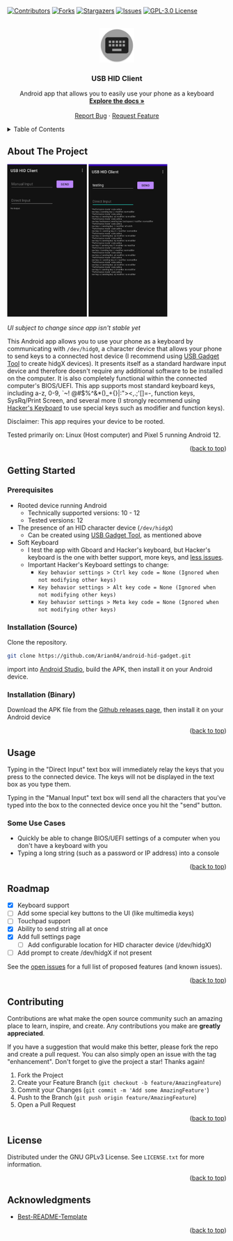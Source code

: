<div id="top"></div>
<!--
*** Thanks for checking out the Best-README-Template. If you have a suggestion
*** that would make this better, please fork the repo and create a pull request
*** or simply open an issue with the tag "enhancement".
*** Don't forget to give the project a star!
*** Thanks again! Now go create something AMAZING! :D
-->



<!-- PROJECT SHIELDS -->
<!--
*** I'm using markdown "reference style" links for readability.
*** Reference links are enclosed in brackets [ ] instead of parentheses ( ).
*** See the bottom of this document for the declaration of the reference variables
*** for contributors-url, forks-url, etc. This is an optional, concise syntax you may use.
*** https://www.markdownguide.org/basic-syntax/#reference-style-links
-->
[![Contributors][contributors-shield]][contributors-url]
[![Forks][forks-shield]][forks-url]
[![Stargazers][stars-shield]][stars-url]
[![Issues][issues-shield]][issues-url]
[![GPL-3.0 License][license-shield]][license-url]

<!-- PROJECT LOGO -->
<br />
<div align="center">
  <a href="https://github.com/Arian04/android-hid-gadget">
    <img src="images/logo.png" alt="Logo" width="80" height="80">
  </a>

<h3 align="center">USB HID Client</h3>

  <p align="center">
    Android app that allows you to easily use your phone as a keyboard
    <br />
    <a href="https://github.com/Arian04/android-hid-gadget/wiki"><strong>Explore the docs »</strong></a>
    <br />
    <br />
    <a href="https://github.com/Arian04/android-hid-gadget/issues">Report Bug</a>
    ·
    <a href="https://github.com/Arian04/android-hid-gadget/issues">Request Feature</a>
  </p>
</div>



<!-- TABLE OF CONTENTS -->
<details>
  <summary>Table of Contents</summary>
  <ol>
    <li>
      <a href="#about-the-project">About The Project</a>
    </li>
    <li>
      <a href="#getting-started">Getting Started</a>
      <ul>
        <li><a href="#prerequisites">Prerequisites</a></li>
      </ul>
    </li>
    <li><a href="#usage">Usage</a></li>
    <li><a href="#roadmap">Roadmap</a></li>
    <li><a href="#contributing">Contributing</a></li>
    <li><a href="#license">License</a></li>
    <li><a href="#acknowledgments">Acknowledgments</a></li>
  </ol>
</details>



<!-- ABOUT THE PROJECT -->
## About The Project

[<img src="images/app-screenshot.png"
alt="Main screen"
height="350">](images/app-screenshot.png)
[<img src="images/app-screenshot2.png"
alt="Main screen with logs"
height="350">](images/app-screenshot2.png)

*UI subject to change since app isn't stable yet*

This Android app allows you to use your phone as a keyboard by communicating with `/dev/hidg0`, a
character device that allows your phone to send keys to a connected host device (I recommend
using [USB Gadget Tool](https://github.com/tejado/android-usb-gadget) to create hidgX devices). It
presents itself as a standard hardware input device and therefore doesn't require any additional
software to be installed on the computer. It is also completely functional within the connected
computer's BIOS/UEFI. This app supports most standard keyboard keys, including a-z, 0-9, \`~!
@#$%^&*()_+{}|:"><,.;'[]\=-, function keys, SysRq/Print Screen, and several more (I strongly recommend
using [Hacker's Keyboard](https://github.com/klausw/hackerskeyboard) to use special keys such as 
modifier and function keys).

Disclaimer: This app requires your device to be rooted.

Tested primarily on: Linux (Host computer) and Pixel 5 running Android 12.

<p align="right">(<a href="#top">back to top</a>)</p>



<!-- GETTING STARTED -->

## Getting Started

### Prerequisites

* Rooted device running Android
	- Technically supported versions: 10 - 12
	- Tested versions: 12
* The presence of an HID character device (`/dev/hidgX`)
	- Can be created using [USB Gadget Tool](https://github.com/tejado/android-usb-gadget), as
    mentioned above
* Soft Keyboard
	- I test the app with Gboard and Hacker's keyboard, but Hacker's keyboard is the one with better support, more keys, and [less issues](https://github.com/Arian04/android-hid-gadget/issues/5).
	- Important Hacker's Keyboard settings to change: 
		- `Key behavior settings > Ctrl key code = None (Ignored when not modifying other keys)`
		- `Key behavior settings > Alt key code = None (Ignored when not modifying other keys)`
		- `Key behavior settings > Meta key code = None (Ignored when not modifying other keys)`

### Installation (Source)<a name="installation-source"></a>

Clone the repository.

   ```sh
   git clone https://github.com/Arian04/android-hid-gadget.git
   ```

import into [Android Studio](https://developer.android.com/studio), build the APK, then install it
on your Android device.

### Installation (Binary)<a name="installation-binary"> </a>

Download the APK file from
the [Github releases page](https://github.com/Arian04/android-hid-gadget/releases), then install it
on your Android device

<p align="right">(<a href="#top">back to top</a>)</p>



<!-- USAGE EXAMPLES -->

## Usage

Typing in the "Direct Input" text box will immediately relay the keys that you press to the
connected device. The keys will not be displayed in the text box as you type them.

Typing in the "Manual Input" text box will send all the characters that you've typed into the box to
the connected device once you hit the "send" button.

### Some Use Cases

* Quickly be able to change BIOS/UEFI settings of a computer when you don't have a keyboard with you
* Typing a long string (such as a password or IP address) into a console

<p align="right">(<a href="#top">back to top</a>)</p>



<!-- ROADMAP -->

## Roadmap

- [X] Keyboard support
- [ ] Add some special key buttons to the UI (like multimedia keys)
- [ ] Touchpad support
- [X] Ability to send string all at once
- [X] Add full settings page
  - [ ] Add configurable location for HID character device (/dev/hidgX)
- [ ] Add prompt to create /dev/hidgX if not present

See the [open issues](https://github.com/Arian04/android-hid-gadget/issues) for a full list of proposed features (and known issues).

<p align="right">(<a href="#top">back to top</a>)</p>



<!-- CONTRIBUTING -->
## Contributing

Contributions are what make the open source community such an amazing place to learn, inspire, and create. Any contributions you make are **greatly appreciated**.

If you have a suggestion that would make this better, please fork the repo and create a pull request. You can also simply open an issue with the tag "enhancement".
Don't forget to give the project a star! Thanks again!

1. Fork the Project
2. Create your Feature Branch (`git checkout -b feature/AmazingFeature`)
3. Commit your Changes (`git commit -m 'Add some AmazingFeature'`)
4. Push to the Branch (`git push origin feature/AmazingFeature`)
5. Open a Pull Request

<p align="right">(<a href="#top">back to top</a>)</p>



<!-- LICENSE -->
## License

Distributed under the GNU GPLv3 License. See `LICENSE.txt` for more information.

<p align="right">(<a href="#top">back to top</a>)</p>



<!-- ACKNOWLEDGMENTS -->
## Acknowledgments

* [Best-README-Template](https://github.com/othneildrew/Best-README-Template)

<p align="right">(<a href="#top">back to top</a>)</p>



<!-- MARKDOWN LINKS & IMAGES -->
<!-- https://www.markdownguide.org/basic-syntax/#reference-style-links -->
[contributors-shield]: https://img.shields.io/github/contributors/Arian04/android-hid-gadget.svg?style=for-the-badge
[contributors-url]: https://github.com/Arian04/android-hid-gadget/graphs/contributors
[forks-shield]: https://img.shields.io/github/forks/Arian04/android-hid-gadget.svg?style=for-the-badge
[forks-url]: https://github.com/Arian04/android-hid-gadget/network/members
[stars-shield]: https://img.shields.io/github/stars/Arian04/android-hid-gadget.svg?style=for-the-badge
[stars-url]: https://github.com/Arian04/android-hid-gadget/stargazers
[issues-shield]: https://img.shields.io/github/issues/Arian04/android-hid-gadget.svg?style=for-the-badge
[issues-url]: https://github.com/Arian04/android-hid-gadget/issues
[license-shield]: https://img.shields.io/github/license/Arian04/android-hid-gadget.svg?style=for-the-badge

[license-url]: https://github.com/Arian04/android-hid-gadget/blob/master/LICENSE.txt

[product-screenshot]: images/app-screenshot.png
